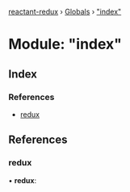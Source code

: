 [reactant-redux](../README.md) › [Globals](../globals.md) › ["index"](_index_.md)

# Module: "index"

## Index

### References

* [redux](_index_.md#redux)

## References

###  redux

• **redux**:
